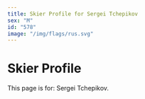 ```yaml
---
title: Skier Profile for Sergei Tchepikov
sex: "M"
id: "578"
image: "/img/flags/rus.svg" 
---
```


# Skier Profile

This page is for: Sergei Tchepikov.
    